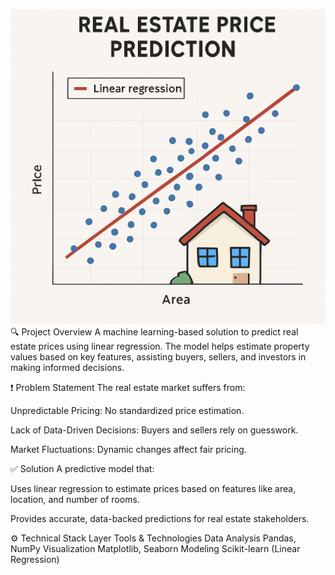 ![image alt](https://github.com/Soumya1234SafallyaSahoo/Real-Estate-Price-Production/blob/009ef849af4a5294004433aa341da63ec3e08baf/Real_estate_imag.png.png)
🔍 Project Overview
A machine learning-based solution to predict real estate prices using linear regression. The model helps estimate property values based on key features, assisting buyers, sellers, and investors in making informed decisions.

❗ Problem Statement
The real estate market suffers from:

Unpredictable Pricing: No standardized price estimation.

Lack of Data-Driven Decisions: Buyers and sellers rely on guesswork.

Market Fluctuations: Dynamic changes affect fair pricing.

✅ Solution
A predictive model that:

Uses linear regression to estimate prices based on features like area, location, and number of rooms.

Provides accurate, data-backed predictions for real estate stakeholders.

⚙️ Technical Stack
Layer	Tools & Technologies
Data Analysis	Pandas, NumPy
Visualization	Matplotlib, Seaborn
Modeling	Scikit-learn (Linear Regression)

